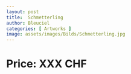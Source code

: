 ```yaml
---
layout: post
title:  Schmetterling
author: Bleuciel
categories: [ Artworks ]
image: assets/images/Bilds/Schmetterling.jpg
---
```

# Price: XXX CHF

